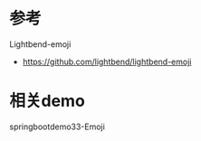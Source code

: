 # 参考
Lightbend-emoji
- https://github.com/lightbend/lightbend-emoji

# 相关demo
springbootdemo33-Emoji